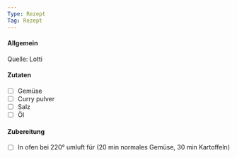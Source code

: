```yaml
---
Type: Rezept
Tag: Rezept
---
```


#### Allgemein
Quelle: Lotti

#### Zutaten
- [ ]  Gemüse
- [ ] Curry pulver
- [ ] Salz
- [ ] Öl

#### Zubereitung
- [ ]  In ofen bei 220° umluft für (20 min normales Gemüse, 30 min Kartoffeln)

 